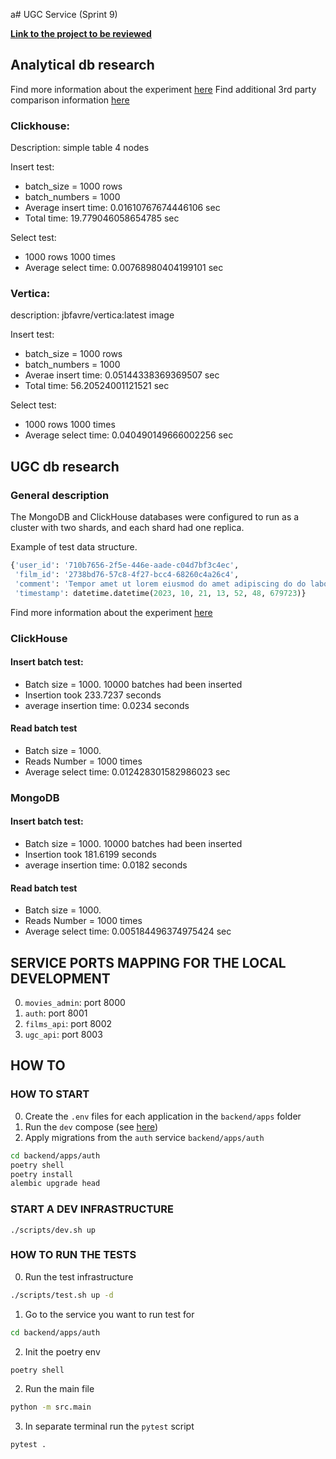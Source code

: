 a# UGC Service (Sprint 9)

**[Link to the project to be reviewed](https://github.com/alena-kono/ugc-service-2)**

## Analytical db research
Find more information about the experiment [here](backend/research/clickhouse_vs_vertica/clickhouse_vs_vertica.ipynb)
Find additional 3rd party comparison information [here](backend/research/clickhouse_vs_vertica/Performance-comparison-of-SQL-based-Columnar-Database-Systems-.pdf)

### Clickhouse:
Description: simple table 4 nodes 

Insert test:    
* batch_size = 1000 rows
* batch_numbers = 1000 
* Average insert time: 0.01610767674446106 sec
* Total time: 19.779046058654785 sec

Select test:
* 1000 rows 1000 times
* Average select time: 0.00768980404199101 sec

### Vertica:
description: jbfavre/vertica:latest image

Insert test:
* batch_size = 1000 rows
* batch_numbers = 1000 
* Averae insert time: 0.05144338369369507 sec
* Total time: 56.20524001121521 sec

Select test:
* 1000 rows 1000 times
* Average select time: 0.040490149666002256 sec

## UGC db research

### General description
The MongoDB and ClickHouse databases were configured to run as a cluster with two shards, and each shard had one replica.

Example of test data structure.
```python
{'user_id': '710b7656-2f5e-446e-aade-c04d7bf3c4ec',
 'film_id': '2738bd76-57c8-4f27-bcc4-68260c4a26c4',
 'comment': 'Tempor amet ut lorem eiusmod do amet adipiscing do do labore magna aliqua sit ipsum elit adipiscing lorem magna dolore dolor aliqua tempor incididunt amet aliqua aliqua adipiscing magna eiusmod sed labore dolor ut ut et do incididunt magna labore sed consectetur amet eiusmod tempor amet adipiscing e',
 'timestamp': datetime.datetime(2023, 10, 21, 13, 52, 48, 679723)}
```

Find more information about the experiment [here](backend/research/mongo_vs_all/mongo_test.ipynb)


### ClickHouse
#### Insert batch test:
* Batch size = 1000.  10000 batches had been inserted
* Insertion took 233.7237 seconds
* average insertion time: 0.0234 seconds

#### Read batch test
* Batch size = 1000.
* Reads Number = 1000 times 
* Average select time: 0.012428301582986023 sec

### MongoDB
#### Insert batch test:
* Batch size = 1000.  10000 batches had been inserted
* Insertion took 181.6199 seconds
* average insertion time: 0.0182 seconds

#### Read batch test
* Batch size = 1000.
* Reads Number = 1000 times 
* Average select time: 0.005184496374975424 sec


## SERVICE PORTS MAPPING FOR THE LOCAL DEVELOPMENT
0. `movies_admin`: port 8000
1. `auth`: port 8001
2. `films_api`: port 8002
3. `ugc_api`: port 8003

## HOW TO

### HOW TO START

0. Create the `.env` files for each application in the `backend/apps` folder
1. Run the `dev` compose (see [here](#start-a-dev-infrastructure))
2. Apply migrations from the `auth` service `backend/apps/auth`
```bash
cd backend/apps/auth
poetry shell
poetry install
alembic upgrade head
```

### START A DEV INFRASTRUCTURE

```
./scripts/dev.sh up
```

### HOW TO RUN THE TESTS

0. Run the test infrastructure
``` bash
./scripts/test.sh up -d
```

1. Go to the service you want to run test for
``` bash
cd backend/apps/auth
```

2. Init the poetry env
``` bash
poetry shell
```

2. Run the main file
``` bash
python -m src.main
```

3. In separate terminal run the `pytest` script
``` bash
pytest .
```
